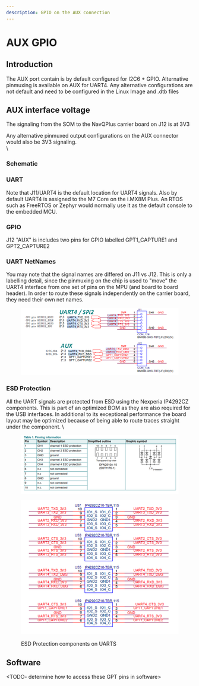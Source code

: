 ```yaml
---
description: GPIO on the AUX connection
---
```


# AUX GPIO

## Introduction

The AUX port contain is by default configured for I2C6 + GPIO. Alternative pinmuxing is available on AUX for UART4. Any alternative configurations are not default and need to be configured in the Linux Image and .dtb files

## AUX interface voltage

The signaling from the SOM to the NavQPlus carrier board on J12 is at 3V3&#x20;

Any alternative pinmuxed output configurations on the AUX connector would also be 3V3 signaling. \
\


### Schematic

### UART

Note that J11/UART4 is the default location for UART4 signals. Also by default UART4 is assigned to the M7 Core on the i.MX8M Plus. An RTOS such as FreeRTOS or Zephyr would normally use it as the default console to the embedded MCU.

### GPIO

J12 "AUX" is includes two pins for GPIO labelled GPT1\_CAPTURE1 and GPT2\_CAPTURE2

### &#x20;UART NetNames

You may note that the signal names are differed on J11 vs J12. This is only a labelling detail, since the pinmuxing on the chip is used to "move" the UART4 interface from one set of pins on the MPU (and board to board header). In order to route these signals independently on the carrier board, they need their own net names.

<figure><img src="../../../.gitbook/assets/image (2).png" alt=""><figcaption></figcaption></figure>

### ESD Protection

All the UART signals are protected from ESD using the Nexperia IP4292CZ components. This is part of an optimized BOM as they are also required for the USB interfaces. In additional to its exceptional performance the board layout may be optimized because of being able to route traces straight under the component. \


<figure><img src="../../../.gitbook/assets/image.png" alt=""><figcaption></figcaption></figure>

<figure><img src="../../../.gitbook/assets/image (4).png" alt=""><figcaption><p>ESD Protection components on UARTS</p></figcaption></figure>

## Software

\<TODO- determine how to access these GPT pins in software>&#x20;



##
